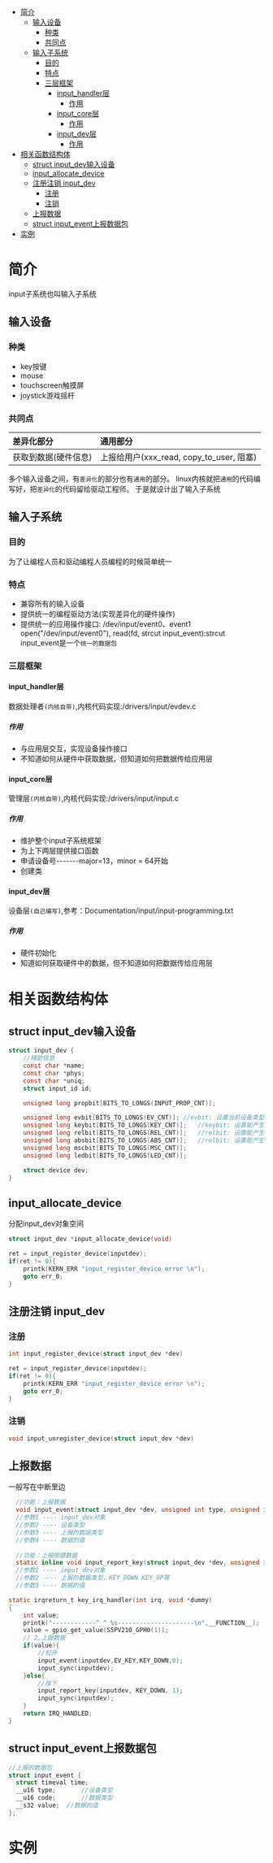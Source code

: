 
<!-- @import "[TOC]" {cmd="toc" depthFrom=1 depthTo=6 orderedList=false} -->

<!-- code_chunk_output -->

- [简介](#简介)
  - [输入设备](#输入设备)
    - [种类](#种类)
    - [共同点](#共同点)
  - [输入子系统](#输入子系统)
    - [目的](#目的)
    - [特点](#特点)
    - [三层框架](#三层框架)
      - [input_handler层](#input_handler层)
        - [作用](#作用)
      - [input_core层](#input_core层)
        - [作用](#作用-1)
      - [input_dev层](#input_dev层)
        - [作用](#作用-2)
- [相关函数结构体](#相关函数结构体)
  - [struct input_dev输入设备](#struct-input_dev输入设备)
  - [input_allocate_device](#input_allocate_device)
  - [注册注销 input_dev](#注册注销-input_dev)
    - [注册](#注册)
    - [注销](#注销)
  - [上报数据](#上报数据)
  - [struct input_event上报数据包](#struct-input_event上报数据包)
- [实例](#实例)

<!-- /code_chunk_output -->

# 简介
input子系统也叫输入子系统
## 输入设备
### 种类
- key按键
- mouse
- touchscreen触摸屏
- joystick游戏摇杆
### 共同点
|差异化部分|通用部分|
|:----|:----|
|获取到数据(硬件信息)|上报给用户(xxx_read, copy_to_user, 阻塞)|
多个输入设备之间，有`差异化`的部分也有`通用`的部分。
linux内核就把`通用`的代码编写好，把`差异化`的代码留给驱动工程师。
于是就设计出了输入子系统
## 输入子系统
### 目的
为了让编程人员和驱动编程人员编程的时候简单统一
### 特点
- 兼容所有的输入设备
- 提供统一的编程驱动方法(实现差异化的硬件操作)
- 提供统一的应用操作接口: /dev/input/event0、event1
open("/dev/input/event0"), read(fd, strcut input_event):strcut input_event是一个`统一的数据包`
### 三层框架
#### input_handler层
数据处理者`(内核自带)`,内核代码实现:/drivers/input/evdev.c 
##### 作用
- 与应用层交互，实现设备操作接口
- 不知道如何从硬件中获取数据，但知道如何把数据传给应用层
#### input_core层
管理层`(内核自带)`,内核代码实现:/drivers/input/input.c
##### 作用
- 维护整个input子系统框架
- 为上下两层提供接口函数
- 申请设备号-------major=13，minor = 64开始
- 创建类
#### input_dev层
设备层`(自己编写)`,参考：Documentation/input/input-programming.txt
##### 作用
- 硬件初始化
- 知道如何获取硬件中的数据，但不知道如何把数据传给应用层
# 相关函数结构体
## struct input_dev输入设备
```c
struct input_dev {
	//辅助信息
	const char *name;
	const char *phys;
	const char *uniq;
	struct input_id id;

	unsigned long propbit[BITS_TO_LONGS(INPUT_PROP_CNT)];

	unsigned long evbit[BITS_TO_LONGS(EV_CNT)];	//evbit: 设置当前设备类型: EV_KEY EV_REL EV_ABS
	unsigned long keybit[BITS_TO_LONGS(KEY_CNT)];	//keybit: 设置能产生的数据的按键,如：KEY_DOWN
	unsigned long relbit[BITS_TO_LONGS(REL_CNT)];	//relbit: 设置能产生的数据的相对坐标,如：x坐标
	unsigned long absbit[BITS_TO_LONGS(ABS_CNT)];	//relbit: 设置能产生的数据的绝对坐标,如：x坐标
	unsigned long mscbit[BITS_TO_LONGS(MSC_CNT)];
	unsigned long ledbit[BITS_TO_LONGS(LED_CNT)];

	struct device dev;
}
```
## input_allocate_device
分配input_dev对象空间
```c
struct input_dev *input_allocate_device(void)
```
```c
ret = input_register_device(inputdev);
if(ret != 0){
    printk(KERN_ERR "input_register_device error \n");
    goto err_0;
}
```
## 注册注销 input_dev
### 注册
```c
int input_register_device(struct input_dev *dev)
```
```c
ret = input_register_device(inputdev);
if(ret != 0){
    printk(KERN_ERR "input_register_device error \n");
    goto err_0;
}
```
### 注销
```c
void input_unregister_device(struct input_dev *dev)
```
## 上报数据
一般写在中断里边
```c
  //功能：上报数据
  void input_event(struct input_dev *dev, unsigned int type, unsigned int code, int value)
  //参数1 ---- input_dev对象 
  //参数2 ---- 设备类型
  //参数3 ---- 上报的数据类型
  //参数4 ---- 数据的值
  
  //功能：上报按键数据
  static inline void input_report_key(struct input_dev *dev, unsigned int code, int value)
  //参数1 ---- input_dev对象 
  //参数2 ---- 上报的数据类型，KEY_DOWN KEY_UP等
  //参数3 ---- 数据的值
```
```c
static irqreturn_t key_irq_handler(int irq, void *dummy)
{
    int value;
	printk("------------^_^ %s---------------------\n",__FUNCTION__);
	value = gpio_get_value(S5PV210_GPH0(1));
    // 2,上报数据
	if(value){
		//松开
		input_event(inputdev,EV_KEY,KEY_DOWN,0);
		input_sync(inputdev);
	}else{
		//按下
		input_report_key(inputdev, KEY_DOWN, 1);
		input_sync(inputdev);
	}
    return IRQ_HANDLED;
}
```
## struct input_event上报数据包
```c
//上报的数据包
struct input_event {
  struct timeval time;
  __u16 type;		//设备类型
  __u16 code;		//数据类型
  __s32 value;	//数据的值
};
```

# 实例